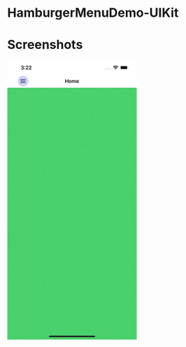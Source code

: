 # HamburgerMenuDemo-UIKit

# Screenshots
<img src="https://github.com/sametkoyuncu/HamburgerMenuDemo-UIKit/blob/master/screenRecord.gif?raw=true" alt="Screen Record gif" />

